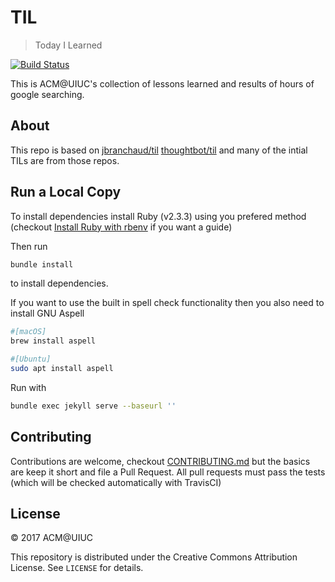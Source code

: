 # TIL

> Today I Learned

[![Build Status](https://travis-ci.org/acm-uiuc/til.svg?branch=master)](https://travis-ci.org/acm-uiuc/til)

This is ACM@UIUC's collection of lessons learned and results of hours of google searching. 


## About
This repo is based on 
[jbranchaud/til](https://github.com/jbranchaud/til)
[thoughtbot/til](https://github.com/thoughtbot/til)
and many of the intial TILs are from those repos. 

## Run a Local Copy

To install dependencies install Ruby (v2.3.3) using you prefered method (checkout [Install Ruby with rbenv](_til/ruby/install-ruby-with-rbenv.md) if you want a guide)

Then run 
```sh
bundle install 
```
to install dependencies.

If you want to use the built in spell check functionality then you also need to install GNU Aspell
```sh
#[macOS]
brew install aspell 

#[Ubuntu]
sudo apt install aspell
```

Run with 
```sh
bundle exec jekyll serve --baseurl ''
```

## Contributing
Contributions are welcome, checkout [CONTRIBUTING.md](CONTRIBUTING.md) but the basics are keep it short and file a Pull Request.
All pull requests must pass the tests (which will be checked automatically with TravisCI)


## License

&copy; 2017 ACM@UIUC

This repository is distributed under the Creative Commons Attribution License. See `LICENSE` for
details.

